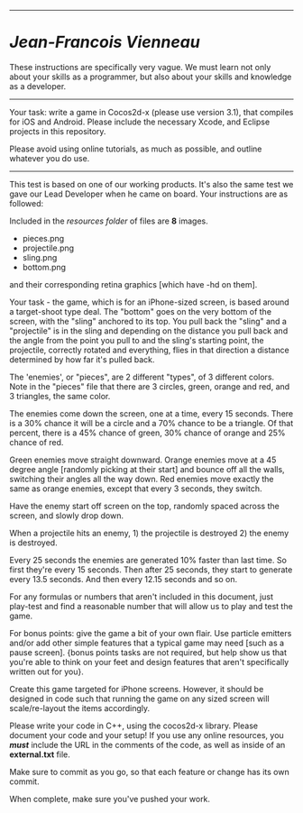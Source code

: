 ----------------------------------------------

_Jean-Francois Vienneau_
=================

These instructions are specifically very vague.  We must learn not only about your skills as a programmer, but also about your skills and knowledge as a developer.

----------------------------------------------

Your task: write a game in Cocos2d-x (please use version 3.1), that compiles for iOS and Android.  Please include the necessary Xcode, and Eclipse projects in this repository.

Please avoid using online tutorials, as much as possible, and outline whatever you do use.

----------------------------------------------

This test is based on one of our working products.  It's also the same test we gave our Lead Developer when he came on board.  Your instructions are as followed:

Included in the _resources folder_ of files are **8** images.

- pieces.png
- projectile.png
- sling.png
- bottom.png

and their corresponding retina graphics [which have -hd on them].

Your task - the game, which is for an iPhone-sized screen, is based around a target-shoot type deal.  The "bottom" goes on the very bottom of the screen, with the "sling" anchored to its top.  You pull back the "sling" and a "projectile" is in the sling and depending on the distance you pull back and the angle from the point you pull to and the sling's starting point, the projectile, correctly rotated and everything, flies in that direction a distance determined by how far it's pulled back.

The 'enemies', or "pieces", are 2 different "types", of 3 different colors.  Note in the "pieces" file that there are 3 circles, green, orange and red, and 3 triangles, the same color.

The enemies come down the screen, one at a time, every 15 seconds.  There is a 30% chance it will be a circle and a 70% chance to be a triangle.  Of that percent, there is a 45% chance of green, 30% chance of orange and 25% chance of red.

Green enemies move straight downward.  Orange enemies move at a 45 degree angle [randomly picking at their start] and bounce off all the walls, switching their angles all the way down.  Red enemies move exactly the same as orange enemies, except that every 3 seconds, they switch.

Have the enemy start off screen on the top, randomly spaced across the screen, and slowly drop down.

When a projectile hits an enemy, 1) the projectile is destroyed 2) the enemy is destroyed.

Every 25 seconds the enemies are generated 10% faster than last time.  So first they're every 15 seconds. Then after 25 seconds, they start to generate every 13.5 seconds. And then every 12.15 seconds and so on.

For any formulas or numbers that aren't included in this document, just play-test and find a reasonable number that will allow us to play and test the game.

For bonus points:  give the game a bit of your own flair.  Use particle emitters and/or add other simple features that a typical game may need [such as a pause screen]. {bonus points tasks are not required, but help show us that you're able to think on your feet and design features that aren't specifically written out for you}.

Create this game targeted for iPhone screens.  However, it should be designed in code such that running the game on any sized screen will scale/re-layout the items accordingly.

Please write your code in C++, using the cocos2d-x library. Please document your code and your setup!  If you use any online resources, you **_must_** include the URL in the comments of the code, as well as inside of an **external.txt** file.

Make sure to commit as you go, so that each feature or change has its own commit.

When complete, make sure you've pushed your work.